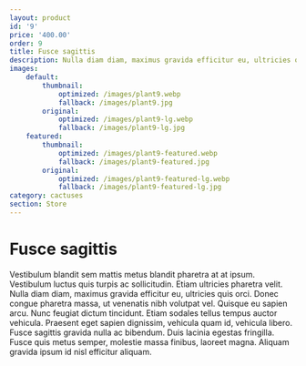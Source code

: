```yaml
---
layout: product
id: '9'
price: '400.00'
order: 9
title: Fusce sagittis
description: Nulla diam diam, maximus gravida efficitur eu, ultricies quis orci.
images:
    default:
        thumbnail:
            optimized: /images/plant9.webp
            fallback: /images/plant9.jpg
        original:
            optimized: /images/plant9-lg.webp
            fallback: /images/plant9-lg.jpg
    featured: 
        thumbnail:
            optimized: /images/plant9-featured.webp
            fallback: /images/plant9-featured.jpg
        original:
            optimized: /images/plant9-featured-lg.webp
            fallback: /images/plant9-featured-lg.jpg
category: cactuses
section: Store
---
```


# Fusce sagittis

Vestibulum blandit sem mattis metus blandit pharetra at at ipsum. Vestibulum luctus quis turpis ac sollicitudin. Etiam ultricies pharetra velit. Nulla diam diam, maximus gravida efficitur eu, ultricies quis orci. Donec congue pharetra massa, ut venenatis nibh volutpat vel. Quisque eu sapien arcu. Nunc feugiat dictum tincidunt. Etiam sodales tellus tempus auctor vehicula. Praesent eget sapien dignissim, vehicula quam id, vehicula libero. Fusce sagittis gravida nulla ac bibendum. Duis lacinia egestas fringilla. Fusce quis metus semper, molestie massa finibus, laoreet magna. Aliquam gravida ipsum id nisl efficitur aliquam.